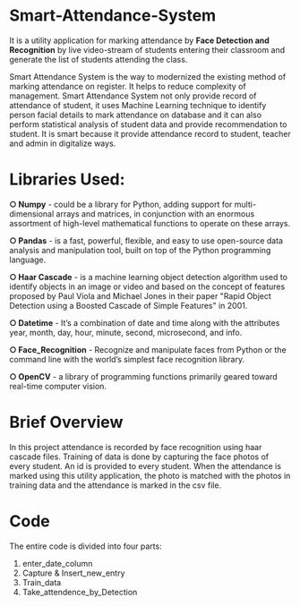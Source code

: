 # Smart-Attendance-System
It is a utility application for marking attendance by **Face Detection and Recognition** by live video-stream of students entering their classroom and generate the list of students attending the class. 

Smart Attendance System is the way to modernized the existing method of marking attendance on register. It helps to reduce complexity of management. Smart Attendance System not only provide record of attendance of student, it uses Machine Learning technique to identify person facial details to mark attendance on database and it can also perform statistical analysis of student data and provide recommendation to student. It is smart because it provide attendance record to student, teacher and admin in digitalize ways.

# Libraries Used:
**○ Numpy** - could be a library for Python, adding support for multi-dimensional arrays and matrices, in conjunction with an enormous assortment of high-level mathematical functions to operate on these arrays.

**○ Pandas** - is a fast, powerful, flexible, and easy to use open-source data analysis and manipulation tool, built on top of the Python programming language.

**○ Haar Cascade** - is a machine learning object detection algorithm used to identify objects in an image or video and based on the concept of features proposed by Paul Viola and Michael Jones in their paper "Rapid Object Detection using a Boosted Cascade of Simple Features" in 2001.

**○ Datetime** - It’s a combination of date and time along with the attributes year, month, day, hour, minute, second, microsecond, and info.

**○ Face_Recognition** - Recognize and manipulate faces from Python or the command line with the world’s simplest face recognition library.

**○ OpenCV**  - a library of programming functions primarily geared toward real-time computer vision.

# Brief Overview

In this project attendance is recorded by face recognition using haar cascade files. Training of data is done by capturing the face photos of every student. An id is provided to every student. When the attendance is marked using this utility application, the photo is matched with the photos in training data and the attendance is marked  in the csv file.

# Code

The entire code is divided into four parts:
1. enter_date_column
2. Capture & Insert_new_entry
3. Train_data
4. Take_attendence_by_Detection




